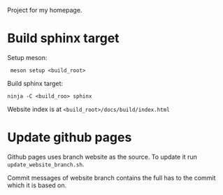 Project for my homepage.

# Build sphinx target

Setup meson:

```
 meson setup <build_root>
```

Build sphinx target:

```
ninja -C <build_roo> sphinx
```

Website index is at `<build_root>/docs/build/index.html`

# Update github pages

Github pages uses branch website as the source. To update it
run `update_website_branch.sh`.

Commit messages of website branch contains the full has to the
commit which it is based on.
